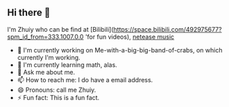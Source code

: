 ## Hi there 👋

I'm Zhuiy who can be find at [Bilibili](https://space.bilibili.com/492975677?spm_id_from=333.1007.0.0 'for fun videos), [netease music](https://music.163.com/#/user/home?id=411311771 'for music')

- 🔭 I'm currently working on Me-with-a-big-big-band-of-crabs, on which currently I'm working.
- 🌱 I'm currently learning math, alas.
- 💬 Ask me about me.
- 📫 How to reach me: I do have a email address. 
- 😄 Pronouns: call me Zhuiy.
- ⚡ Fun fact: This is a fun fact.
